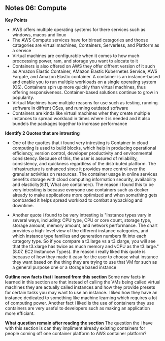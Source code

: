## Notes 06: Compute

**Key Points**
+ AWS offers multiple operating systems for there services such as windows, macos and linux
+ The AWS Compute services have for biroad catagories and thoose catagories are virtual machines, Containers, Serverless, and Platform as a service
+ Virtual machines are configurable when it comes to how much proccessing power, ram, and storage you want to alocate to it
+ Containers is also offered on AWS they offer diffrent version of it such as Amazon Elastic Container, AMazon Elastic Kubernetes Service, AWS Fargate, and Amazon Elastic container. A container is an instance-based and enable you to run multiple workloads on a single operating system (OS). Containers spin up more quickly than virtual machines, thus offering responsiveness. Container-based solutions continue to grow in popularity.
+  Virtual Machines have multiple reasons for use such as testing, running software in diffrent OSes, and running outdated software
+  Containers are kinda like virtual machines wher they create multiple instances to spread workload in times where it is needed and it also bundels the packages togethor to increase performance

**Identify 2 Quotes that are intresting**
+ One of the quottes that i found very intresting is Container in cloud computing is used to build blocks, which help in producing operational efficiency, version control, developer productivity and environmental consistency. Because of this, the user is assured of reliability, consistency, and quickness regardless of the distributed platform. The infrastructure is enhanced since it provides more control over the granular activities on resources. The container usage in online services benefits storage with cloud computing information security, availability and elasticity(8.11, What are containers). The reason i found this to be very intresting is because everyone use containers such as docker already to make applications more optimized and when something gets bombarded it helps spread workload to combat anybacklog and downtime.

+ Another quote i found to be very intresting is "Instance types vary in several ways, including: CPU type, CPU or core count, storage type, storage amount, memory amount, and network performance. The chart provides a high-level view of the different instance categories, and which instance type families and generation numbers fit into each category type. So if you compare a t3.large vs a t3.xlarge, you will see that the t3.xlarge has twice as much memory and vCPU as the t3.large."(8.07, EC2 Instancew Types). the reason i really liked this quote is because of how they made it easy for the user to choose what instance they want based on the thing they are trying to use that VM for such as a general purpose one or a storage based instance

**Outline new facts that i learned from this section**
Some new facts in learned in this section are that instead of calling the VMs being called virtual machines they are actually called instances and how they provide presets for certain tasks you may want to use an instance. I liked how they have an instance dedicated to something like machine learning which requires a lot of computing power. Another fact i liked is the use of containers they use containers are very useful to developers such as making an application more efficiant.

**What question remain after reading the section**
The question the i have with this section is can they impliment already existing containers for people coming off one container platform to AWS container platform?

